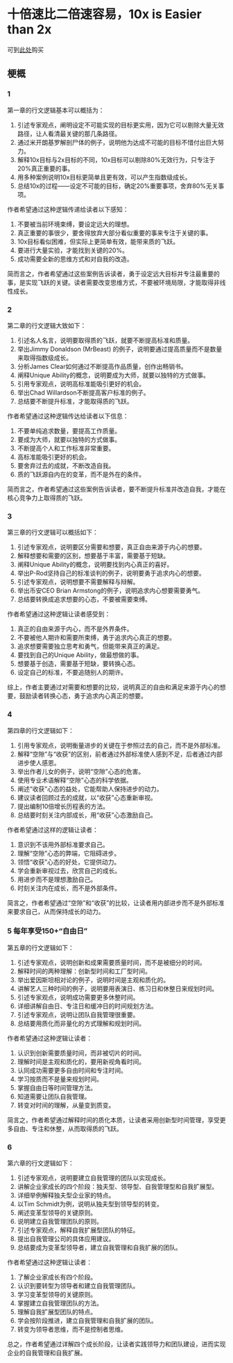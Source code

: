 # 十倍速比二倍速容易，10x is Easier than 2x

可到[此处](https://www.amazon.com/10x-Easier-Than-World-Class-Entrepreneurs/dp/140196995X)购买

## 梗概

### 1

第一章的行文逻辑基本可以概括为：

1. 引述专家观点，阐明设定不可能实现的目标更实用，因为它可以剔除大量无效路径，让人看清最关键的那几条路径。
2. 通过米开朗基罗解剖尸体的例子，说明他为达成不可能的目标不惜付出巨大努力。
3. 解释10x目标与2x目标的不同，10x目标可以剔除80%无效行为，只专注于20%真正重要的事。
4. 用多种案例说明10x目标更简单且更有效，可以产生指数级成长。
5. 总结10x的过程——设定不可能的目标，确定20%重要事项，舍弃80%无关事项。

作者希望通过这种逻辑传递给读者以下感知：

1. 不要被当前环境束缚，要设定远大的理想。
2. 真正重要的事很少，要舍得放弃大部分看似重要的事来专注于关键的事。
3. 10x目标看似困难，但实际上更简单有效，能带来质的飞跃。
4. 要进行大量实验，才能找到关键的20%。
5. 成功需要全新的思维方式和对自我的改造。

简而言之，作者希望通过这些案例告诉读者，勇于设定远大目标并专注最重要的事，是实现飞跃的关键。读者需要改变思维方式，不要被环境局限，才能取得非线性成长。

### 2

第二章的行文逻辑大致如下：
  1. 引述名人名言，说明要取得质的飞跃，就要不断提高标准和质量。
  2. 举出Jimmy Donaldson (MrBeast) 的例子，说明要通过提高质量而不是数量来取得指数级成长。
  3. 分析James Clear如何通过不断提高作品质量，创作出畅销书。
  4. 阐释Unique Ability的概念，说明要成为大师，就要以独特的方式做事。
  5. 引用专家观点，说明高标准能吸引更好的机会。
  6. 举出Chad Willardson不断提高客户标准的例子。
  7. 总结要不断提升标准，才能取得质的飞跃。

作者希望通过这种逻辑传达给读者以下信息：

  1. 不要单纯追求数量，要提高工作质量。
  2. 要成为大师，就要以独特的方式做事。
  3. 不断提高个人和工作标准非常重要。
  4. 高标准能吸引更好的机会。
  5. 要舍弃过去的成就，不断改造自我。
  6. 质的飞跃源自内在的变革，而不是外在的条件。

简而言之，作者希望通过这些案例告诉读者，要不断提升标准并改造自我，才能在核心竞争力上取得质的飞跃。



### 3

第三章的行文逻辑可以概括如下：

  1. 引述专家观点，说明要区分需要和想要，真正自由来源于内心的想要。
  2. 解释想要和需要的区别，想要基于丰富，需要基于短缺。
  3. 阐释Unique Ability的概念，说明要找到内心真正的喜好。
  4. 举出P-Rod坚持自己的标准谈判的例子，说明要勇于追求内心的想要。 
  5. 引述专家观点，说明想要不需要解释与辩解。
  6. 举出币安CEO Brian Armstong的例子，说明追求内心想要需要勇气。
  7. 总结要转换成追求想要的心态，不要被需要束缚。

作者希望通过这种逻辑让读者感受到：

  1. 真正的自由来源于内心，而不是外界条件。
  2. 不要被他人期许和需要所束缚，勇于追求内心真正的想要。
  3. 追求想要需要独立思考和勇气，但能带来真正的满足。
  4. 要找到自己的Unique Ability，做最想做的事。
  5. 想要基于创造，需要基于短缺，要转换心态。
  6. 设定自己的标准，不要追随别人的期许。

综上，作者主要通过对需要和想要的比较，说明真正的自由和满足来源于内心的想要，鼓励读者转换心态，勇于追求内心真正的想要。



### 4

第四章的行文逻辑如下：

1. 引用专家观点，说明衡量进步的关键在于参照过去的自己，而不是外部标准。
2. 解释“空隙”与“收获”的区别，前者通过外部标准使人感到不足，后者通过内部进步使人感恩。
3. 举出作者儿女的例子，说明“空隙”心态的危害。
4. 使用专业术语解释“空隙”心态的科学依据。
5. 阐述“收获”心态的益处，它能帮助人保持进步的动力。
6. 建议读者回顾过去的成就，以“收获”心态重新审视。
7. 提出编制10倍增长历程表的方法。
8. 总结要时刻关注内部成长，用“收获”心态激励自己。

作者希望通过这样的逻辑让读者：

1. 意识到不该用外部标准要求自己。
2. 理解“空隙”心态的弊端，它阻碍进步。
3. 领悟“收获”心态的好处，它提供动力。
4. 学会重新审视过去，欣赏自己的成长。
5. 用进步而不是理想激励自己。
6. 时刻关注内在成长，而不是外部条件。

简言之，作者希望通过“空隙”和“收获”的比较，让读者用内部进步而不是外部标准来要求自己，从而保持成长的动力。



### 5 每年享受150+“自由日”

第五章的行文逻辑如下：

  1. 引述专家观点，说明创新和成果需要质量时间，而不是被细分的时间。
  2. 解释时间的两种理解：创新型时间和工厂型时间。
  3. 举出爱因斯坦相对论的例子，说明时间是主观和质化的。
  4. 讲解艺人三种时间的例子，说明要用表演日、练习日和休整日来规划时间。
  5. 引述专家观点，说明成功需要更多休整时间。 
  6. 详细讲解自由日、专注日和缓冲日的时间规划方法。
  7. 引述专家观点，说明让团队自我管理很重要。
  8. 总结要用质化而非量化的方式理解和规划时间。

作者希望通过这种逻辑让读者：
  1. 认识到创新需要质量时间，而非被切片的时间。
  2. 理解时间是主观和质化的，要用新视角看时间。
  3. 认同成功需要更多自由时间和专注时间。
  4. 学习按质而不是量来规划时间。
  5. 掌握自由日等时间管理方法。
  6. 知道需要让团队自我管理。
  7. 转变对时间的理解，从量变到质变。

简言之，作者希望通过解释时间的质化本质，让读者采用创新型时间管理，享受更多自由、专注和休整，从而取得质的飞跃。



### 6

第六章的行文逻辑如下：
  1. 引述专家观点，说明要建立自我管理的团队以实现成长。
  2. 讲解企业家成长的四个阶段：独夫型、领导型、自我管理型和自我扩展型。
  3. 详细举例解释独夫型企业家的特点。
  4. 以Tim Schmidt为例，说明从独夫型到领导型的转变。
  5. 阐述变革型领导的关键原则。
  6. 说明建立自我管理团队的原则。
  7. 引述专家观点，解释自我扩展型团队的特征。
  8. 提出自我管理公司的具体应用建议。
  9. 总结要成为变革型领导者，建立自我管理和自我扩展的团队。

作者希望通过这种逻辑让读者：

  1. 了解企业家成长有四个阶段。
  2. 认识到要转型为领导者和建立自我管理团队。
  3. 学习变革型领导的关键原则。
  4. 掌握建立自我管理团队的方法。 
  5. 理解自我扩展型团队的特点。
  6. 学会按阶段推进，建立自我管理和自我扩展的团队。
  7. 转变为领导者思维，而不是控制者思维。

总之，作者希望通过详解四个成长阶段，让读者实践领导力和团队建设，进而实现企业的自我管理和自我扩展。
